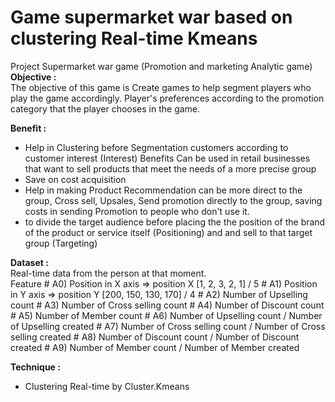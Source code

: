 # Game supermarket war based on clustering Real-time Kmeans  
Project Supermarket war game (Promotion and marketing Analytic game)  
**Objective :**  
The objective of this game is Create games to help segment players who play the game accordingly.
Player's preferences according to the promotion category that the player chooses in the game.  
  
**Benefit :**  
- Help in Clustering before Segmentation customers according to customer interest (Interest) Benefits
Can be used in retail businesses that want to sell products that meet the needs of a more precise group  
- Save on cost acquisition  
- Help in making Product Recommendation can be more direct to the group, Cross sell, Upsales, Send promotion directly to the group, saving costs in sending Promotion to people who don't use it.  
- to divide the target audience before placing the the position of the brand of the product or service itself (Positioning) and and sell to that target group (Targeting)  
  
**Dataset :**  
Real-time data from the person at that moment.  
Feature
    # A0) Position in X axis => position X [1, 2, 3, 2, 1] / 5
    # A1) Position in Y axis => position Y [200, 150, 130, 170] / 4
    # A2) Number of Upselling count
    # A3) Number of Cross selling count
    # A4) Number of Discount count
    # A5) Number of Member count
    # A6) Number of Upselling count / Number of Upselling created
    # A7) Number of Cross selling count / Number of Cross selling created
    # A8) Number of Discount count / Number of Discount created
    # A9) Number of Member count / Number of Member created
  
**Technique :**  
- Clustering Real-time by Cluster.Kmeans  

